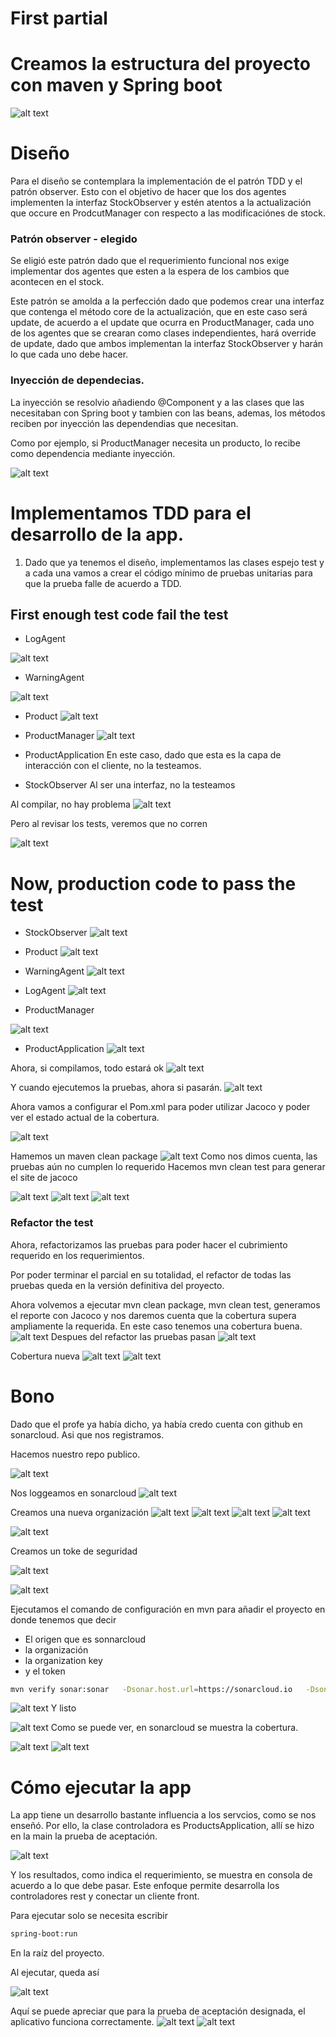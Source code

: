 # First partial

# Creamos la estructura del proyecto con maven y Spring boot
![alt text](assets/image.png)

# Diseño
Para el diseño se contemplara la implementación de el patrón TDD y el patrón observer. Esto con el objetivo de hacer que los dos agentes implementen la interfaz StockObserver y estén atentos a la actualización que occure en ProdcutManager con respecto a las modificaciónes de stock.

### Patrón observer - elegido
Se eligió este patrón dado que el requerimiento funcional nos exige implementar dos agentes que esten a la espera de los cambios que acontecen en el stock. 

Este patrón se amolda a la perfección dado que podemos crear una interfaz que contenga el método core de la actualización, que en este caso será update, de acuerdo a el update que ocurra en ProductManager, cada uno de los agentes que se crearan como clases independientes, hará override de update, dado  que ambos implementan la interfaz StockObserver y harán lo que cada uno debe hacer. 

### Inyección de dependecias. 
La inyección se resolvio añadiendo @Component y a las clases que las necesitaban con Spring boot y tambien con las beans, ademas, los métodos reciben por inyección las dependendias que necesitan.  

Como por ejemplo, si ProductManager necesita un producto, lo recibe como dependencia mediante inyección. 

![alt text](assets/image-1.png)

# Implementamos TDD para el desarrollo de la app. 

1. Dado que ya tenemos el diseño, implementamos las clases espejo test y a cada una vamos a crear el código mínimo de pruebas unitarias para que la prueba falle de acuerdo a TDD. 

## First enough test code fail the test

* LogAgent

![alt text](assets/image-2.png)

* WarningAgent

![alt text](assets/image-3.png)

* Product
![alt text](assets/image-4.png)

* ProductManager
![alt text](assets/image-5.png)

* ProductApplication
En este caso, dado que esta es la capa de interacción con el cliente, no la testeamos.

* StockObserver
Al ser una interfaz, no la testeamos

Al compilar, no hay problema
![alt text](assets/image-6.png)

Pero al revisar los tests, veremos que no corren

![alt text](assets/image-7.png)

# Now, production code to pass the test

* StockObserver
![alt text](assets/image-8.png)

* Product
![alt text](assets/image-9.png)
* WarningAgent
![alt text](assets/image-12.png)
* LogAgent
![alt text](assets/image-10.png)
* ProductManager

![alt text](assets/image-13.png)
* ProductApplication
![alt text](assets/image-11.png)

Ahora, si compilamos, todo estará ok 
![alt text](assets/image-14.png)

Y cuando ejecutemos la pruebas, ahora si pasarán.
![alt text](assets/image-15.png) 

Ahora vamos a configurar el Pom.xml para poder utilizar Jacoco y poder ver el estado actual de la cobertura. 

![alt text](assets/image-16.png)

Hamemos un maven clean package
![alt text](assets/image-17.png)
Como nos dimos cuenta, las pruebas aún no cumplen lo requerido
 Hacemos mvn clean test para generar el site de jacoco

![alt text](assets/image-20.png)
 ![alt text](assets/image-18.png)
 ![alt text](assets/image-19.png)


### Refactor the test 
Ahora, refactorizamos las pruebas para poder hacer el cubrimiento requerido en los requerimientos.

Por poder terminar el parcial en su totalidad, el refactor de todas las pruebas queda en la versión definitiva del proyecto. 

Ahora volvemos a ejecutar mvn clean package, mvn clean test, generamos el reporte con Jacoco y nos daremos cuenta que la cobertura supera ampliamente la requerida. En este caso tenemos una  cobertura buena.
![alt text](assets/image-21.png)
Despues del refactor las pruebas pasan
![alt text](assets/image-22.png)

Cobertura nueva
![alt text](assets/image-23.png)
![alt text](assets/image-24.png)


# Bono
Dado que el profe ya había dicho, ya había credo cuenta con github en sonarcloud. Asi que nos registramos. 


Hacemos nuestro repo publico. 

![alt text](assets/image-25.png)

Nos loggeamos en sonarcloud
![alt text](assets/image-26.png)

Creamos una nueva organización
![alt text](assets/image-27.png)
![alt text](assets/image-28.png)
![alt text](assets/image-29.png)
![alt text](assets/image-30.png)

![alt text](assets/image-31.png)

Creamos un toke de seguridad

![alt text](assets/image-32.png)


![alt text](assets/image-33.png)

Ejecutamos el comando de configuración en mvn para añadir el proyecto en donde tenemos que decir
* El origen que es sonnarcloud
* la organización
* la organization key
* y el token

```bash
mvn verify sonar:sonar   -Dsonar.host.url=https://sonarcloud.io   -Dsonar.organization=cvds   -Dsonar.projectKey=CVDS   -Dsonar.login=4c562e4bf154cb84aa76c9268bfcb5fe46ffd77f
```
![alt text](assets/image-34.png)
Y listo

![alt text](assets/image-35.png)
Como se puede ver, en sonarcloud se muestra la cobertura.

![alt text](assets/image-36.png)
![alt text](assets/image-37.png)
# Cómo ejecutar la app
La app tiene un desarrollo bastante influencia a los servcios, como se nos enseñó. Por ello, la clase controladora es ProductsApplication, allí se hizo en la main la prueba de aceptación. 

![alt text](assets/image-38.png)

Y los resultados, como indica el requerimiento, se muestra en consola de acuerdo a lo que debe pasar. Este enfoque permite desarrolla los controladores rest y conectar un cliente front. 

Para ejecutar solo se necesita escribir 
```bash
spring-boot:run
```

En la raíz del proyecto. 

Al ejecutar, queda así

![alt text](assets/image-39.png)

Aquí se puede apreciar que para la prueba de aceptación designada, el aplicativo funciona correctamente. 
![alt text](assets/image-40.png)
![alt text](assets/image-41.png)

